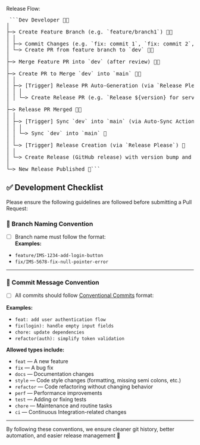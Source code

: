 Release Flow:

<pre> ```Dev Developer 👩‍💻
│
├─> Create Feature Branch (e.g. `feature/branch1`) 👩‍💻
│ │
│ ├─> Commit Changes (e.g. `fix: commit 1`, `fix: commit 2`, `fix: commit 3`) 👩‍💻
│ └─> Create PR from feature branch to `dev` 👩‍💻
│
├─> Merge Feature PR into `dev` (after review) 👩‍💻
│
├─> Create PR to Merge `dev` into `main` 👩‍💻
│ │
│ ├─> [Trigger] Release PR Auto-Generation (via `Release Please`) 🤖
│ │ │
│ │ └─> Create Release PR (e.g. `Release ${version} for service1`) 🤖
│
├─> Release PR Merged 👩‍💻
│ │
│ ├─> [Trigger] Sync `dev` into `main` (via Auto-Sync Action) 🔄
│ │ │
│ │ └─> Sync `dev` into `main` 🔄
│ │
│ └─> [Trigger] Release Creation (via `Release Please`) 🤖
│ │
│ └─> Create Release (GitHub release) with version bump and changelog 🤖
│
└─> New Release Published 🎉``` </pre>

## ✅ Development Checklist

Please ensure the following guidelines are followed before submitting a Pull Request:

### 📂 Branch Naming Convention

- [ ] Branch name must follow the format:  
      **Examples:**
- `feature/IMS-1234-add-login-button`
- `fix/IMS-5678-fix-null-pointer-error`

---

### 💬 Commit Message Convention

- [ ] All commits should follow [Conventional Commits](https://www.conventionalcommits.org/) format:

**Examples:**

- `feat: add user authentication flow`
- `fix(login): handle empty input fields`
- `chore: update dependencies`
- `refactor(auth): simplify token validation`

**Allowed types include:**

- `feat` — A new feature
- `fix` — A bug fix
- `docs` — Documentation changes
- `style` — Code style changes (formatting, missing semi colons, etc.)
- `refactor` — Code refactoring without changing behavior
- `perf` — Performance improvements
- `test` — Adding or fixing tests
- `chore` — Maintenance and routine tasks
- `ci` — Continuous Integration-related changes

---

By following these conventions, we ensure cleaner git history, better automation, and easier release management 🚀
